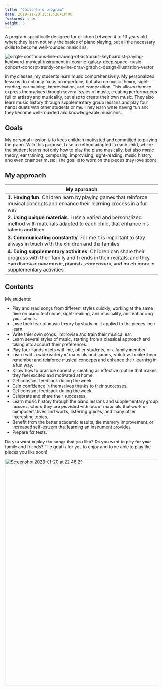 ```yaml
---
title: "Children's program"
date: 2018-11-28T15:15:26+10:00
featured: true
weight: 3
---
```


A program specifically designed for children between 4 to 10 years old, where they learn not only the basics of piano playing, but all the necessary skills to become well-rounded musicians.

![single-continuous-line-drawing-of-astronaut-keyboardist-playing-keyboard-musical-instrument-in-cosmic-galaxy-deep-space-music-concert-concept-trendy-one-line-draw-graphic-design-illustration-vector](https://user-images.githubusercontent.com/101880157/165958414-130d369c-346d-425f-a653-5419a7baa130.jpg)

In my classes, my students learn music comprehensively. My personalized lessons do not only focus on repertoire, but also on music theory, sight-reading, ear training, improvisation, and composition. This allows them to express themselves through several styles of music, creating performances full of artistry and musicality, but also to create their own music. They also learn music history through supplementary group lessons and play four hands duets with other students or me. They learn while having fun and they become well-rounded and knowledgeable musicians.

## Goals

My personal mission is to keep children motivated and committed to playing the piano. With this purpose, I use a method adapted to each child, where the student learns not only how to play the piano musically, but also music theory, ear training, composing, improvising, sight-reading, music history, and even chamber music! The goal is to work on the pieces they love soon!

## My approach

**My approach** | 
--- |
**1. Having fun**. Children learn by playing games that reinforce musical concepts and enhance their learning process in a fun way | 
**2. Using unique materials**. I use a varied and personalized method with materials adapted to each child, that enhance his talents and likes | 
**3. Communicating constantly**. For me it is important to stay always in touch with the children and the families | 
**4. Doing supplementary activities**. Children can share their progress with their family and friends in their recitals, and they can discover new music, pianists, composers, and much more in supplementary activities |  

## Contents
My students:
* Play and read songs from different styles quickly, working at the same time on piano technique, sight-reading, and musicality, and enhancing your talents.
* Lose their fear of music theory by studying it applied to the pieces their learn.
* Write thier own songs, improvise and train their musical ear.
* Learn several styles of music, starting from a classical approach and taking into account their preferences.
* Play four hands duets with me, other students, or a family member.
* Learn with a wide variety of materials and games, which will make them remember and reinforce musical concepts and enhance their learning in a fun way.
* Know how to practice correctly, creating an effective routine that makes they feel excited and motivated at home.
* Get constant feedback during the week.
* Gain confidence in themselves thanks to their successes.
* Get constant feedback during the week.
* Celebrate and share their successes.
* Learn music history through the piano lessons and supplementary group lessons, where they are provided with lots of materials that work on composers' lives and works, listening guides, and many other interesting topics.
* Benefit from the better academic results, the memory improvement, or increased self-esteem that learning an instrument provides.
* Prepare for tests.

Do you want to play the songs that you like? Do you want to play for your family and friends? The goal is for you to enjoy and to be able to play the pieces you like soon!

<img width="745" alt="Screenshot 2023-01-20 at 22 48 29" src="https://user-images.githubusercontent.com/101880157/213811934-17faf86e-f2b1-4a73-af8a-655c86f2ca9d.png">
